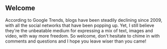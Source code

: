 ## Welcome

According to Google Trends, blogs have been steadily declining since 2009, with all the social networks that have been popping up. Yet, I still believe they're the unbeatable medium for expressing a mix of text, images and video, with way more freedom. So welcome, don't hesitate to chime in with comments and questions and I hope you leave wiser than you came!
